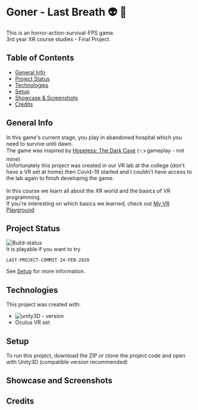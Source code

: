 # Goner - Last Breath :alien: :gun:

This is an horror-action-survival-FPS game.\
3rd year XR course studies - Final Project.

## Table of Contents

* [General Info](#General-Info)
* [Project Status](#Project-Status)
* [Technologies](#Technologies)
* [Setup](#Setup)
* [Showcase & Screenshots](#Showcase-and-Screenshots)
* [Credits](#Credits)

## General Info

In this game's current stage, you play in abandoned hospital which you need to survive until dawn.\
The game was inspired by [Hopeless: The Dark Cave](https://www.youtube.com/watch?v=OpHrvWfgtfY&t) (:point_left: gameplay - not mine)\
Unfortunately this project was created in our VR lab at the college (don't have a VR set at home) then Covid-19 started and I couldn't have access to the lab again to finish developing the game.\
\
In this course we learn all about the XR world and the basics of VR programming.\
If you're interesting on which basics we learned, check out [My VR Playground](https://github.com/RoeiRubach/My-VR-Playground)

## Project Status

![Build-status](https://img.shields.io/badge/build-hold-red)\
It is playable if you want to try
```
LAST-PROJECT-COMMIT 24-FEB-2020
```
See [Setup](#Setup) for more information.

## Technologies

This project was created with:

* ![unity3D - version](https://img.shields.io/badge/Unity3D-v2019.02.0f1-blue)
* Oculus VR set

## Setup

To run this project, download the ZIP or clone the project code and open with Unity3D (compatible version recommended)

## Showcase and Screenshots



## Credits
